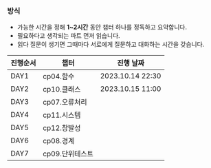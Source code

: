 ### 방식

- 가능한 시간을 정해 **1~2시간** 동안 챕터 하나를 정독하고 요약합니다.
- 필요하다고 생각되는 파트 먼저 읽습니다.
- 읽다 질문이 생기면 그때마다 서로에게 질문하고 대화하는 시간을 갖습니다.

| 진행순서 | 챕터 | 진행 날짜 |
| --- | --- | --- |
| DAY1 | cp04.함수 | 2023.10.14 22:30 |
| DAY2 | cp10.클래스 | 2023.10.15 11:00 |
| DAY3 | cp07.오류처리 |  |
| DAY4 | cp11.시스템 |  |
| DAY5 | cp12.창발성 |  |
| DAY6 | cp08.경계 |  |
| DAY7 | cp09.단위테스트 |  |
